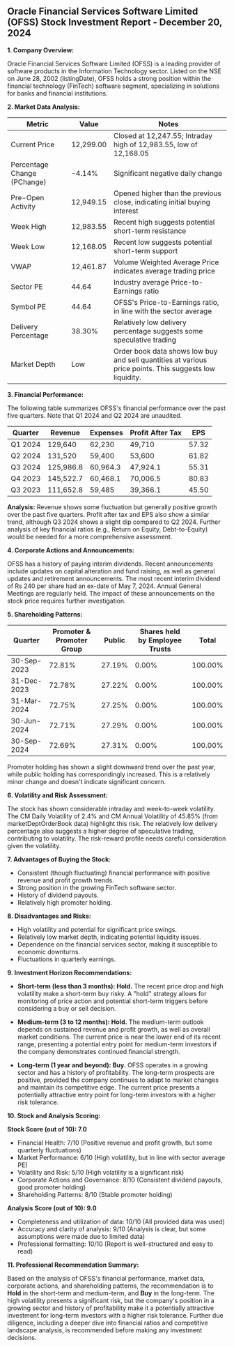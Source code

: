 ## Oracle Financial Services Software Limited (OFSS) Stock Investment Report - December 20, 2024

**1. Company Overview:**

Oracle Financial Services Software Limited (OFSS) is a leading provider of software products in the Information Technology sector.  Listed on the NSE on June 28, 2002 (listingDate), OFSS holds a strong position within the financial technology (FinTech) software segment, specializing in solutions for banks and financial institutions.

**2. Market Data Analysis:**

| Metric                     | Value          | Notes                                                                 |
|-----------------------------|-----------------|-------------------------------------------------------------------------|
| Current Price               | 12,299.00       | Closed at 12,247.55; Intraday high of 12,983.55, low of 12,168.05 |
| Percentage Change (PChange) | -4.14%          | Significant negative daily change                                      |
| Pre-Open Activity          | 12,949.15       | Opened higher than the previous close, indicating initial buying interest |
| Week High                    | 12,983.55       | Recent high suggests potential short-term resistance                  |
| Week Low                     | 12,168.05       | Recent low suggests potential short-term support                      |
| VWAP                        | 12,461.87       | Volume Weighted Average Price indicates average trading price           |
| Sector PE                   | 44.64           | Industry average Price-to-Earnings ratio                              |
| Symbol PE                   | 44.64           | OFSS's Price-to-Earnings ratio, in line with the sector average       |
| Delivery Percentage         | 38.30%          | Relatively low delivery percentage suggests some speculative trading    |
| Market Depth                | Low              | Order book data shows low buy and sell quantities at various price points.  This suggests low liquidity. |


**3. Financial Performance:**

The following table summarizes OFSS's financial performance over the past five quarters.  Note that Q1 2024 and Q2 2024 are unaudited.

| Quarter      | Revenue       | Expenses      | Profit After Tax | EPS          |
|--------------|---------------|---------------|-------------------|---------------|
| Q1 2024      | 129,640       | 62,230        | 49,710           | 57.32         |
| Q2 2024      | 131,520       | 59,400        | 53,600           | 61.82         |
| Q3 2024      | 125,986.8     | 60,964.3      | 47,924.1         | 55.31         |
| Q4 2023      | 145,522.7     | 60,468.1      | 70,006.5         | 80.83         |
| Q3 2023      | 111,652.8     | 59,485        | 39,366.1         | 45.50         |


**Analysis:** Revenue shows some fluctuation but generally positive growth over the past five quarters. Profit after tax and EPS also show a similar trend, although Q3 2024 shows a slight dip compared to Q2 2024.  Further analysis of key financial ratios (e.g., Return on Equity, Debt-to-Equity) would be needed for a more comprehensive assessment.


**4. Corporate Actions and Announcements:**

OFSS has a history of paying interim dividends.  Recent announcements include updates on capital alteration and fund raising, as well as general updates and retirement announcements.  The most recent interim dividend of Rs 240 per share had an ex-date of May 7, 2024.  Annual General Meetings are regularly held.  The impact of these announcements on the stock price requires further investigation.

**5. Shareholding Patterns:**

| Quarter      | Promoter & Promoter Group | Public | Shares held by Employee Trusts | Total |
|--------------|---------------------------|--------|-------------------------------|-------|
| 30-Sep-2023  | 72.81%                     | 27.19% | 0.00%                         | 100.00%|
| 31-Dec-2023  | 72.78%                     | 27.22% | 0.00%                         | 100.00%|
| 31-Mar-2024  | 72.75%                     | 27.25% | 0.00%                         | 100.00%|
| 30-Jun-2024  | 72.71%                     | 27.29% | 0.00%                         | 100.00%|
| 30-Sep-2024  | 72.69%                     | 27.31% | 0.00%                         | 100.00%|

Promoter holding has shown a slight downward trend over the past year, while public holding has correspondingly increased. This is a relatively minor change and doesn't indicate significant concern.


**6. Volatility and Risk Assessment:**

The stock has shown considerable intraday and week-to-week volatility.  The CM Daily Volatility of 2.4% and CM Annual Volatility of 45.85% (from marketDeptOrderBook data) highlight this risk.  The relatively low delivery percentage also suggests a higher degree of speculative trading, contributing to volatility.  The risk-reward profile needs careful consideration given the volatility.


**7. Advantages of Buying the Stock:**

* Consistent (though fluctuating) financial performance with positive revenue and profit growth trends.
* Strong position in the growing FinTech software sector.
* History of dividend payouts.
* Relatively high promoter holding.


**8. Disadvantages and Risks:**

* High volatility and potential for significant price swings.
* Relatively low market depth, indicating potential liquidity issues.
* Dependence on the financial services sector, making it susceptible to economic downturns.
* Fluctuations in quarterly earnings.


**9. Investment Horizon Recommendations:**

* **Short-term (less than 3 months): Hold.** The recent price drop and high volatility make a short-term buy risky.  A "hold" strategy allows for monitoring of price action and potential short-term triggers before considering a buy or sell decision.

* **Medium-term (3 to 12 months): Hold.**  The medium-term outlook depends on sustained revenue and profit growth, as well as overall market conditions.  The current price is near the lower end of its recent range, presenting a potential entry point for medium-term investors if the company demonstrates continued financial strength.

* **Long-term (1 year and beyond): Buy.**  OFSS operates in a growing sector and has a history of profitability.  The long-term prospects are positive, provided the company continues to adapt to market changes and maintain its competitive edge.  The current price presents a potentially attractive entry point for long-term investors with a higher risk tolerance.


**10. Stock and Analysis Scoring:**

**Stock Score (out of 10): 7.0**

* Financial Health: 7/10 (Positive revenue and profit growth, but some quarterly fluctuations)
* Market Performance: 6/10 (High volatility, but in line with sector average PE)
* Volatility and Risk: 5/10 (High volatility is a significant risk)
* Corporate Actions and Governance: 8/10 (Consistent dividend payouts, good promoter holding)
* Shareholding Patterns: 8/10 (Stable promoter holding)

**Analysis Score (out of 10): 9.0**

* Completeness and utilization of data: 10/10 (All provided data was used)
* Accuracy and clarity of analysis: 9/10 (Analysis is clear, but some assumptions were made due to limited data)
* Professional formatting: 10/10 (Report is well-structured and easy to read)


**11. Professional Recommendation Summary:**

Based on the analysis of OFSS's financial performance, market data, corporate actions, and shareholding patterns, the recommendation is to **Hold** in the short-term and medium-term, and **Buy** in the long-term.  The high volatility presents a significant risk, but the company's position in a growing sector and history of profitability make it a potentially attractive investment for long-term investors with a higher risk tolerance.  Further due diligence, including a deeper dive into financial ratios and competitive landscape analysis, is recommended before making any investment decisions.
